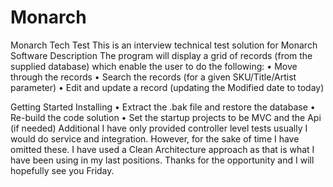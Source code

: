 # Monarch

Monarch Tech Test
This is an interview technical test solution for Monarch Software
Description
The program will display a grid of records (from the supplied database) which enable the user to do the following:
•	Move through the records
•	Search the records (for a given SKU/Title/Artist parameter)
•	Edit and update a record (updating the Modified date to today)

Getting Started
Installing
•	Extract the .bak file and restore the database
•	Re-build the code solution
•	Set the startup projects to be MVC and the Api (if needed)
Additional
I have only provided controller level tests usually I would do service and integration. However, for the sake of time I have omitted these.
I have used a Clean Architecture approach as that is what I have been using in my last positions.
Thanks for the opportunity and I will hopefully see you Friday.

